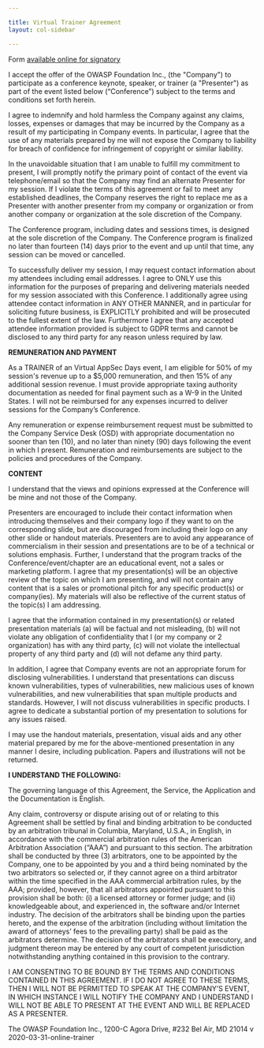 ```yaml
---

title: Virtual Trainer Agreement
layout: col-sidebar

---
```


Form [available online for signatory](https://owasp.wufoo.com/forms/owasp-virtual-appsec-days-trainer-agreement/)

I accept the offer of the OWASP Foundation Inc., (the "Company") to participate as a conference keynote, speaker, or trainer (a "Presenter") as part of the event listed below (“Conference”) subject to the terms and conditions set forth herein.

I agree to indemnify and hold harmless the Company against any claims, losses, expenses or damages that may be incurred by the Company as a result of my participating in Company events. In particular, I agree that the use of any materials prepared by me will not expose the Company to liability for breach of confidence for infringement of copyright or similar liability. 

In the unavoidable situation that I am unable to fulfill my commitment to present, I will promptly notify the primary point of contact of the event via telephone/email so that the Company may find an alternate Presenter for my session. If I violate the terms of this agreement or fail to meet any established deadlines, the Company reserves the right to replace me as a Presenter with another presenter from my company or organization or from another company or organization at the sole discretion of the Company.

The Conference program, including dates and sessions times, is designed at the sole discretion of the Company. The Conference program is finalized no later than fourteen (14) days prior to the event and up until that time, any session can be moved or cancelled.

To successfully deliver my session, I may request contact information about my attendees including email addresses. I agree to ONLY use this information for the purposes of preparing and delivering materials needed for my session associated with this Conference. I additionally agree using attendee contact information in ANY OTHER MANNER, and in particular for soliciting future business, is EXPLICITLY prohibited and will be prosecuted to the fullest extent of the law. Furthermore I agree that any accepted attendee information provided is subject to GDPR terms and cannot be disclosed to any third party for any reason unless required by law.

<strong>REMUNERATION AND PAYMENT</strong>

As a TRAINER of an Virtual AppSec Days event, I am eligible for 50% of my session's revenue up to a $5,000 remuneration, and then 15% of any additional session revenue. I must provide appropriate taxing authority documentation as needed for final payment such as a W-9 in the United States. I will not be reimbursed for any expenses incurred to deliver sessions for the Company’s Conference. 

Any remuneration or expense reimbursement request must be submitted to the Company Service Desk (OSD) with appropriate documentation no sooner than ten (10), and no later than ninety (90) days following the event in which I present. Remuneration and reimbursements are subject to the policies and procedures of the Company.

<strong>CONTENT </strong>

I understand that the views and opinions expressed at the Conference will be mine and not those of the Company. 

Presenters are encouraged to include their contact information when introducing themselves and their company logo if they want to on the corresponding slide, but are discouraged from including their logo on any other slide or handout materials. Presenters are to avoid any appearance of commercialism in their session and presentations are to be of a technical or solutions emphasis. Further, I understand that the program tracks of the Conference/event/chapter are an educational event, not a sales or marketing platform. I agree that my presentation(s) will be an objective review of the topic on which I am presenting, and will not contain any content that is a sales or promotional pitch for any specific product(s) or company(ies). My materials will also be reflective of the current status of the topic(s) I am addressing. 

I agree that the information contained in my presentation(s) or related presentation materials (a) will be factual and not misleading, (b) will not violate any obligation of confidentiality that I (or my company or 2 organization) has with any third party, (c) will not violate the intellectual property of any third party and (d) will not defame any third party. 

In addition, I agree that Company events are not an appropriate forum for disclosing vulnerabilities. I understand that presentations can discuss known vulnerabilities, types of vulnerabilities, new malicious uses of known vulnerabilities, and new vulnerabilities that span multiple products and standards. However, I will not discuss vulnerabilities in specific products. I agree to dedicate a substantial portion of my presentation to solutions for any issues raised. 

I may use the handout materials, presentation, visual aids and any other material prepared by me for the above-mentioned presentation in any manner I desire, including publication. Papers and illustrations will not be returned. 

<strong>I UNDERSTAND THE FOLLOWING:</strong> 

The governing language of this Agreement, the Service, the Application and the Documentation is English.

Any claim, controversy or dispute arising out of or relating to this Agreement shall be settled by final and binding arbitration to be conducted by an arbitration tribunal in Columbia, Maryland, U.S.A., in English, in accordance with the commercial arbitration rules of the American Arbitration Association (“AAA”) and pursuant to this section. The arbitration shall be conducted by three (3) arbitrators, one to be appointed by the Company, one to be appointed by you and a third being nominated by the two arbitrators so selected or, if they cannot agree on a third arbitrator within the time specified in the AAA commercial arbitration rules, by the AAA; provided, however, that all arbitrators appointed pursuant to this provision shall be both: (i) a licensed attorney or former judge; and (ii) knowledgeable about, and experienced in, the software and/or Internet industry. The decision of the arbitrators shall be binding upon the parties hereto, and the expense of the arbitration (including without limitation the award of attorneys’ fees to the prevailing party) shall be paid as the arbitrators determine. The decision of the arbitrators shall be executory, and judgment thereon may be entered by any court of competent jurisdiction notwithstanding anything contained in this provision to the contrary. 

I AM CONSENTING TO BE BOUND BY THE TERMS AND CONDITIONS CONTAINED IN THIS AGREEMENT. IF I DO NOT AGREE TO THESE TERMS, THEN I WILL NOT BE PERMITTED TO SPEAK AT THE COMPANY’S EVENT, IN WHICH INSTANCE  I WILL NOTIFY THE COMPANY AND I UNDERSTAND I WILL NOT BE ABLE TO PRESENT AT THE EVENT AND WILL BE REPLACED AS A PRESENTER.

 The OWASP Foundation Inc., 1200-C Agora Drive, #232 Bel Air, MD 21014
v 2020-03-31-online-trainer

